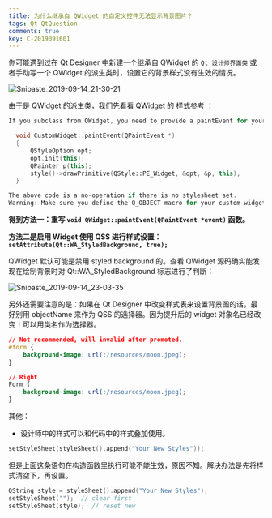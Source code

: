 ```yaml
---
title: 为什么继承自 QWidget 的自定义控件无法显示背景图片？
tags: Qt QtQuestion
comments: true
key: C-2019091601
---
```


你可能遇到过在 Qt Designer 中新建一个继承自 QWidget 的 `Qt 设计师界面类` 或者手动写一个 QWidget 的派生类时，设置它的背景样式没有生效的情况。

![Snipaste_2019-09-14_21-30-21](https://tva1.sinaimg.cn/large/006y8mN6ly1g715fr6o4nj30tu0bbjsr.jpg)

由于是 QWidget 的派生类，我们先看看 QWidget 的 [样式参考](https://doc.qt.io/qt-5/stylesheet-reference.html#) ：

```c++
If you subclass from QWidget, you need to provide a paintEvent for your custom QWidget as below:

  void CustomWidget::paintEvent(QPaintEvent *)
  {
      QStyleOption opt;
      opt.init(this);
      QPainter p(this);
      style()->drawPrimitive(QStyle::PE_Widget, &opt, &p, this);
  }

The above code is a no-operation if there is no stylesheet set.
Warning: Make sure you define the Q_OBJECT macro for your custom widget.
```

**得到方法一：重写 `void QWidget::paintEvent(QPaintEvent *event)` 函数。**



**方法二是启用 Widget 使用 QSS 进行样式设置：` setAttribute(Qt::WA_StyledBackground, true);`**

QWidget 默认可能是禁用 styled background 的。查看 QWidget 源码确实能发现在绘制背景时对	Qt::WA_StyledBackground 标志进行了判断：

![Snipaste_2019-09-14_23-03-35](https://tva1.sinaimg.cn/large/006y8mN6ly1g715frwda4j30fq0e3q55.jpg)<u></u>



另外还需要注意的是：如果在 Qt Designer 中改变样式表来设置背景图的话，最好别用 objectName 来作为 QSS 的选择器。因为提升后的 widget 对象名已经改变！可以用类名作为选择器。

```css
// Not recommended, will invalid after promoted.
#form {	
	background-image: url(:/resources/moon.jpeg);
}

// Right
Form {	
	background-image: url(:/resources/moon.jpeg);
}
```



其他：

* 设计师中的样式可以和代码中的样式叠加使用。

```c++
setStyleSheet(styleSheet().append("Your New Styles"));
```

​	   但是上面这条语句在构造函数里执行可能不能生效，原因不知。解决办法是先将样式清空下，再设置。

```c++
QString style = styleSheet().append("Your New Styles");
setStyleSheet("");  // clear first
setStyleSheet(style);  // reset new     
```


